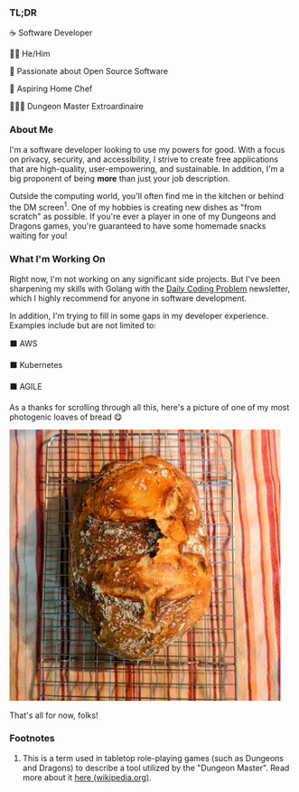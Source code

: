 ### TL;DR

☕ Software Developer

👨🏻 He/Him

🐧 Passionate about Open Source Software

🍳 Aspiring Home Chef

🧙🏼‍♂️ Dungeon Master Extroardinaire


### About Me

I'm a software developer looking to use my powers for good. With a focus on privacy, security, and accessibility, I strive to create free applications that are high-quality, user-empowering, and sustainable. In addition, I'm a big proponent of being **more** than just your job description.

Outside the computing world, you'll often find me in the kitchen or behind the DM screen<sup>1</sup>. One of my hobbies is creating new dishes as "from scratch" as possible. If you're ever a player in one of my Dungeons and Dragons games, you're guaranteed to have some homemade snacks waiting for you!

### What I'm Working On

Right now, I'm not working on any significant side projects. But I've been sharpening my skills with Golang with the [Daily Coding Problem](https://www.dailycodingproblem.com/) newsletter, which I highly recommend for anyone in software development.

In addition, I'm trying to fill in some gaps in my developer experience. Examples include but are not limited to:

⬛ AWS

⬛ Kubernetes

⬛ AGILE

As a thanks for scrolling through all this, here's a picture of one of my most photogenic loaves of bread 😋

![Image of some very tasty bread](cronchy.jpg)


That's all for now, folks!

### Footnotes
1. This is a term used in tabletop role-playing games (such as Dungeons and Dragons) to describe a tool utilized by the "Dungeon Master". Read more about it [here (wikipedia.org)](https://wikipedia.org/wiki/Gamemaster%27s_screen).